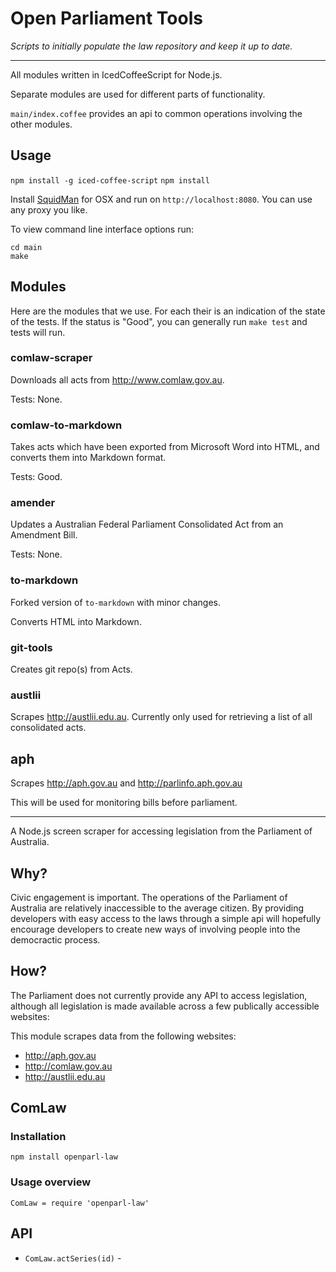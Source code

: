 # Open Parliament Tools

_Scripts to initially populate the law repository and keep it up to date._

---

All modules written in IcedCoffeeScript for Node.js.

Separate modules are used for different parts of functionality.

`main/index.coffee` provides an api to common operations involving the other modules.

## Usage

`npm install -g iced-coffee-script`
`npm install`

Install [SquidMan](http://squidman.net/squidman/) for OSX and run on `http://localhost:8080`. You can use any proxy you like.

To view command line interface options run:

```
cd main
make
```

## Modules

Here are the modules that we use. For each their is an indication of the state of the tests. If the status is "Good", you can generally run `make test` and tests will run.

### comlaw-scraper

Downloads all acts from http://www.comlaw.gov.au.

Tests: None.

### comlaw-to-markdown

Takes acts which have been exported from Microsoft Word into HTML, and converts them into Markdown format.

Tests: Good.

### amender

Updates a Australian Federal Parliament Consolidated Act from an Amendment Bill.

Tests: None.

### to-markdown

Forked version of `to-markdown` with minor changes.

Converts HTML into Markdown.

### git-tools

Creates git repo(s) from Acts.

### austlii

Scrapes http://austlii.edu.au. Currently only used for retrieving a list of all consolidated acts.

## aph

Scrapes http://aph.gov.au and http://parlinfo.aph.gov.au

This will be used for monitoring bills before parliament.

---

A Node.js screen scraper for accessing legislation from the Parliament of Australia.

## Why?

Civic engagement is important. The operations of the Parliament of Australia are relatively inaccessible to the average citizen. By providing developers with easy access to the laws through a simple api will hopefully encourage developers to create new ways of involving people into the democractic process.

## How?

The Parliament does not currently provide any API to access legislation, although all legislation is made available across a few publically accessible websites:

This module scrapes data from the following websites:

- http://aph.gov.au
- http://comlaw.gov.au
- http://austlii.edu.au

## ComLaw

### Installation

`npm install openparl-law`

### Usage overview

`ComLaw = require 'openparl-law'`

## API

- `ComLaw.actSeries(id)` -
